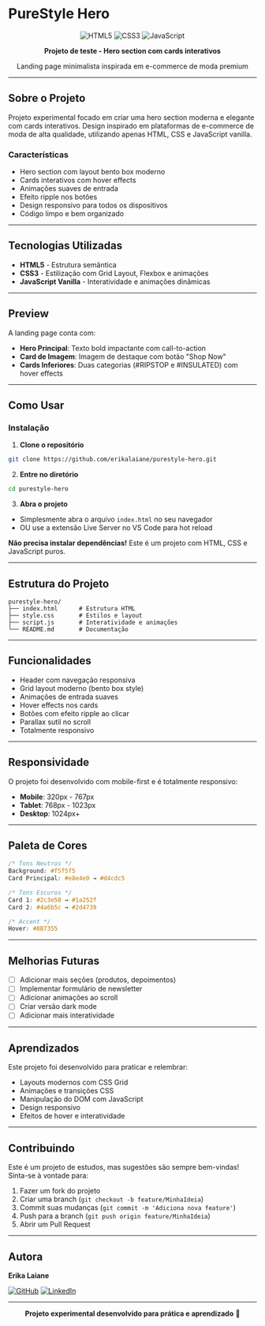 # PureStyle Hero

<div align="center">

![HTML5](https://img.shields.io/badge/HTML5-E34F26?style=for-the-badge&logo=html5&logoColor=white)
![CSS3](https://img.shields.io/badge/CSS3-1572B6?style=for-the-badge&logo=css3&logoColor=white)
![JavaScript](https://img.shields.io/badge/JavaScript-F7DF1E?style=for-the-badge&logo=javascript&logoColor=black)

**Projeto de teste - Hero section com cards interativos**

Landing page minimalista inspirada em e-commerce de moda premium

</div>

---

## Sobre o Projeto

Projeto experimental focado em criar uma hero section moderna e elegante com cards interativos. Design inspirado em plataformas de e-commerce de moda de alta qualidade, utilizando apenas HTML, CSS e JavaScript vanilla.

### Características

- Hero section com layout bento box moderno
- Cards interativos com hover effects
- Animações suaves de entrada
- Efeito ripple nos botões
- Design responsivo para todos os dispositivos
- Código limpo e bem organizado

---

## Tecnologias Utilizadas

- **HTML5** - Estrutura semântica
- **CSS3** - Estilização com Grid Layout, Flexbox e animações
- **JavaScript Vanilla** - Interatividade e animações dinâmicas

---

## Preview

A landing page conta com:

- **Hero Principal**: Texto bold impactante com call-to-action
- **Card de Imagem**: Imagem de destaque com botão "Shop Now"
- **Cards Inferiores**: Duas categorias (#RIPSTOP e #INSULATED) com hover effects

---

## Como Usar

### Instalação

1. **Clone o repositório**

```bash
git clone https://github.com/erikalaiane/purestyle-hero.git
```

2. **Entre no diretório**

```bash
cd purestyle-hero
```

3. **Abra o projeto**

- Simplesmente abra o arquivo `index.html` no seu navegador
- OU use a extensão Live Server no VS Code para hot reload

**Não precisa instalar dependências!** Este é um projeto com HTML, CSS e JavaScript puros.

---

## Estrutura do Projeto

```
purestyle-hero/
├── index.html      # Estrutura HTML
├── style.css       # Estilos e layout
├── script.js       # Interatividade e animações
└── README.md       # Documentação
```

---

## Funcionalidades

- Header com navegação responsiva
- Grid layout moderno (bento box style)
- Animações de entrada suaves
- Hover effects nos cards
- Botões com efeito ripple ao clicar
- Parallax sutil no scroll
- Totalmente responsivo

---

## Responsividade

O projeto foi desenvolvido com mobile-first e é totalmente responsivo:

- **Mobile**: 320px - 767px
- **Tablet**: 768px - 1023px
- **Desktop**: 1024px+

---

## Paleta de Cores

```css
/* Tons Neutros */
Background: #f5f5f5
Card Principal: #e8e4e0 → #d4cdc5

/* Tons Escuros */
Card 1: #2c3e50 → #1a252f
Card 2: #4a6b5c → #2d4739

/* Accent */
Hover: #8B7355
```

---

## Melhorias Futuras

- [ ] Adicionar mais seções (produtos, depoimentos)
- [ ] Implementar formulário de newsletter
- [ ] Adicionar animações ao scroll
- [ ] Criar versão dark mode
- [ ] Adicionar mais interatividade

---

## Aprendizados

Este projeto foi desenvolvido para praticar e relembrar:

- Layouts modernos com CSS Grid
- Animações e transições CSS
- Manipulação do DOM com JavaScript
- Design responsivo
- Efeitos de hover e interatividade

---

## Contribuindo

Este é um projeto de estudos, mas sugestões são sempre bem-vindas! Sinta-se à vontade para:

1. Fazer um fork do projeto
2. Criar uma branch (`git checkout -b feature/MinhaIdeia`)
3. Commit suas mudanças (`git commit -m 'Adiciona nova feature'`)
4. Push para a branch (`git push origin feature/MinhaIdeia`)
5. Abrir um Pull Request

---

## Autora

**Erika Laiane**

[![GitHub](https://img.shields.io/badge/GitHub-100000?style=for-the-badge&logo=github&logoColor=white)](https://github.com/erikalaiane)
[![LinkedIn](https://img.shields.io/badge/LinkedIn-0077B5?style=for-the-badge&logo=linkedin&logoColor=white)](https://www.linkedin.com/in/erika-laiane-azevedo)

---

<div align="center">

**Projeto experimental desenvolvido para prática e aprendizado** 🎨

</div>